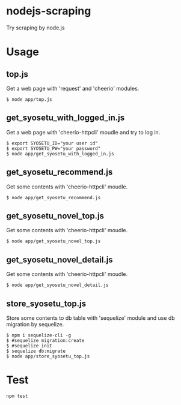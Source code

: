 # nodejs-scraping
Try scraping by node.js

# Usage
## top.js
Get a web page with 'request' and 'cheerio' modules.

```
$ node app/top.js
```

## get_syosetu_with_logged_in.js
Get a web page with 'cheerio-httpcli' moudle and try to log in.

```
$ export SYOSETU_ID="your user id"
$ export SYOSETU_PW="your password"
$ node app/get_syosetu_with_logged_in.js
```

## get_syosetu_recommend.js
Get some contents with 'cheerio-httpcli' moudle.

```
$ node app/get_syosetu_recommend.js
```

## get_syosetu_novel_top.js
Get some contents with 'cheerio-httpcli' moudle.

```
$ node app/get_syosetu_novel_top.js
```

## get_syosetu_novel_detail.js
Get some contents with 'cheerio-httpcli' moudle.

```
$ node app/get_syosetu_novel_detail.js
```

## store_syosetu_top.js
Store some contents to db table with 'sequelize' module and use db migration by sequelize.

```
$ npm i sequelize-cli -g
$ #sequelize migration:create
$ #sequelize init
$ sequelize db:migrate
$ node app/store_syosetu_top.js
```

# Test
```
npm test
```

